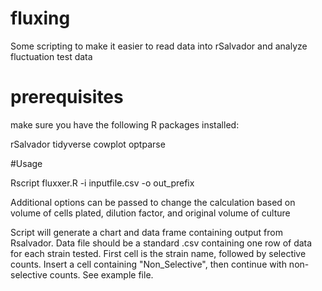 # fluxing
Some scripting to make it easier to read data into rSalvador and analyze fluctuation test data

# prerequisites
make sure you have the following R packages installed:

rSalvador
tidyverse
cowplot
optparse

#Usage

Rscript fluxxer.R -i inputfile.csv -o out_prefix

Additional options can be passed to change the calculation based on volume of cells plated, dilution factor, and original volume of culture

Script will generate a chart and data frame containing output from Rsalvador. Data file should be a standard .csv containing one row of data for each strain tested. First cell is the strain name, followed by selective counts. Insert a cell containing "Non_Selective", then continue with non-selective counts.  See example file. 

